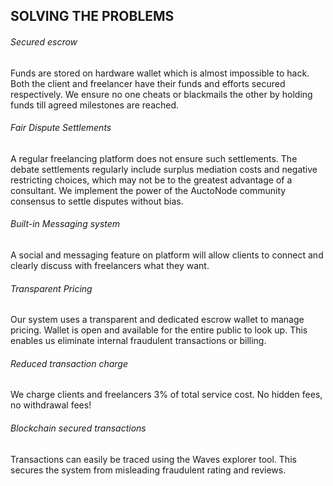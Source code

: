 ## SOLVING THE PROBLEMS 

###### Secured escrow
Funds are stored on hardware wallet which is almost impossible to hack. Both the client and freelancer have their funds and efforts secured
respectively. We ensure no one cheats or blackmails the other by holding funds till agreed milestones are reached.

###### Fair Dispute Settlements
A regular freelancing platform does not ensure such settlements. The debate settlements regularly include surplus mediation costs and
negative restricting choices, which may not be to the greatest advantage of a consultant. We implement the power of the AuctoNode
community consensus to settle disputes without bias.

###### Built-in Messaging system
A social and messaging feature on platform will allow clients to connect and clearly discuss with freelancers what they want.

###### Transparent Pricing
Our system uses a transparent and dedicated escrow wallet to manage pricing. Wallet is open and available for the entire public to look up. This
enables us eliminate internal fraudulent transactions or billing.

###### Reduced transaction charge
We charge clients and freelancers 3% of total service cost. No hidden fees, no withdrawal fees!

###### Blockchain secured transactions
Transactions can easily be traced using the Waves explorer tool. This secures the system from misleading fraudulent rating and reviews.
